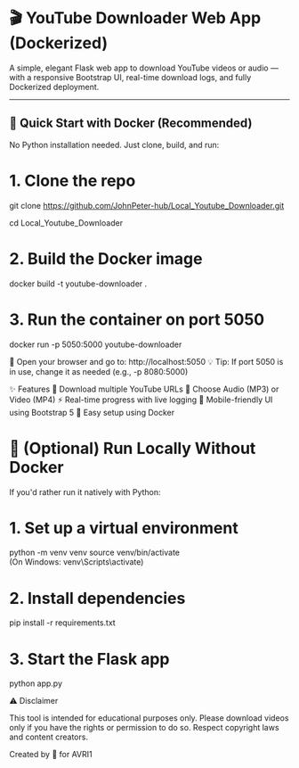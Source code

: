 # 🎬 YouTube Downloader Web App (Dockerized)

A simple, elegant Flask web app to download YouTube videos or audio — with a responsive Bootstrap UI, real-time download logs, and fully Dockerized deployment.

---

## 🚀 Quick Start with Docker (Recommended)

No Python installation needed. Just clone, build, and run:

# 1. Clone the repo
git clone https://github.com/JohnPeter-hub/Local_Youtube_Downloader.git

cd Local_Youtube_Downloader

# 2. Build the Docker image
docker build -t youtube-downloader .

# 3. Run the container on port 5050
docker run -p 5050:5000 youtube-downloader

🔗 Open your browser and go to: http://localhost:5050
💡 Tip: If port 5050 is in use, change it as needed (e.g., -p 8080:5000)

✨ Features
🎯 Download multiple YouTube URLs
🎵 Choose Audio (MP3) or Video (MP4)
⚡ Real-time progress with live logging
📱 Mobile-friendly UI using Bootstrap 5
🐳 Easy setup using Docker


# 🧪 (Optional) Run Locally Without Docker
If you'd rather run it natively with Python:
# 1. Set up a virtual environment
python -m venv venv
source venv/bin/activate       
(On Windows: venv\Scripts\activate)

# 2. Install dependencies
pip install -r requirements.txt

# 3. Start the Flask app
python app.py


⚠️ Disclaimer

This tool is intended for educational purposes only.
Please download videos only if you have the rights or permission to do so.
Respect copyright laws and content creators.

Created by 🦉 for AVRI1
